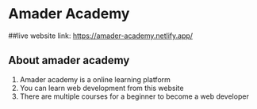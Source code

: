 # Amader Academy

##live website link: https://amader-academy.netlify.app/

## About amader academy
1. Amader academy is a online learning platform
2. You can learn web development from this website
3. There are multiple courses for a beginner to become a web developer